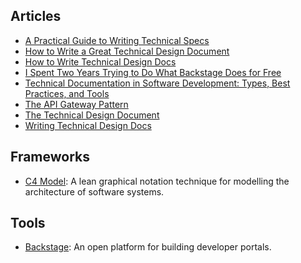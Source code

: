 
## Articles

- [A Practical Guide to Writing Technical Specs](https://stackoverflow.blog/2020/04/06/a-practical-guide-to-writing-technical-specs/)
- [How to Write a Great Technical Design Document](https://www.range.co/blog/better-tech-specs)
- [How to Write Technical Design Docs](https://dev.to/mage_ai/how-to-write-technical-design-docs-c02)
- [I Spent Two Years Trying to Do What Backstage Does for Free](https://stackoverflow.blog/2022/09/19/i-spent-two-years-trying-to-do-what-backstage-does-for-free/)
- [Technical Documentation in Software Development: Types, Best Practices, and Tools](https://www.altexsoft.com/blog/business/technical-documentation-in-software-development-types-best-practices-and-tools/)
- [The API Gateway Pattern](https://learn.microsoft.com/en-us/dotnet/architecture/microservices/architect-microservice-container-applications/direct-client-to-microservice-communication-versus-the-api-gateway-pattern)
- [The Technical Design Document](https://dlorenzolaguno17.github.io/TDD/)
- [Writing Technical Design Docs](https://medium.com/machine-words/writing-technical-design-docs-71f446e42f2e)

## Frameworks

- [C4 Model](https://c4model.com/): A lean graphical notation technique for modelling the architecture of software systems.

## Tools

- [Backstage](https://backstage.io/): An open platform for building developer portals.
